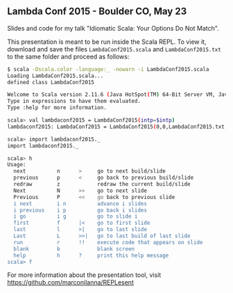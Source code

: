 ## Lambda Conf 2015 - Boulder CO, May 23

Slides and code for my talk "Idiomatic Scala: Your Options Do Not Match".

This presentation is meant to be run inside the Scala REPL.
To view it, download and save the files `LambdaConf2015.scala`
and `LambdaConf2015.txt` to the same folder and proceed as follows:

```sh
$ scala -Dscala.color -language:_ -nowarn -i LambdaConf2015.scala
Loading LambdaConf2015.scala...
defined class LambdaConf2015

Welcome to Scala version 2.11.6 (Java HotSpot(TM) 64-Bit Server VM, Java 1.8.0_45).
Type in expressions to have them evaluated.
Type :help for more information.

scala> val lambdaconf2015 = LambdaConf2015(intp=$intp)
lambdaconf2015: LambdaConf2015 = LambdaConf2015(0,0,LambdaConf2015.txt,false,false,scala.tools.nsc.interpreter.ILoop$ILoopInterpreter@26c8b296)

scala> import lambdaconf2015._
import lambdaconf2015._

scala> h
Usage:
  next          n      >     go to next build/slide
  previous      p      <     go back to previous build/slide
  redraw        z            redraw the current build/slide
  Next          N      >>    go to next slide
  Previous      P      <<    go back to previous slide
  i next        i n          advance i slides
  i previous    i p          go back i slides
  i go          i g          go to slide i
  first         f      |<    go to first slide
  last          l      >|    go to last slide
  Last          L      >>|   go to last build of last slide
  run           r      !!    execute code that appears on slide
  blank         b            blank screen
  help          h      ?     print this help message
scala> f
```

For more information about the presentation tool, visit https://github.com/marconilanna/REPLesent
